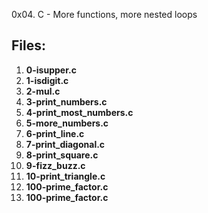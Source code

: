 0x04. C - More functions, more nested loops

## Files:

1.  **0-isupper.c**
2.  **1-isdigit.c**
3.  **2-mul.c**
4.  **3-print_numbers.c**
5.  **4-print_most_numbers.c**
6.  **5-more_numbers.c**
7.  **6-print_line.c**
8.  **7-print_diagonal.c**
9.  **8-print_square.c**
10.  **9-fizz_buzz.c**
12.  **10-print_triangle.c**
13.  **100-prime_factor.c**
14.  **100-prime_factor.c**



